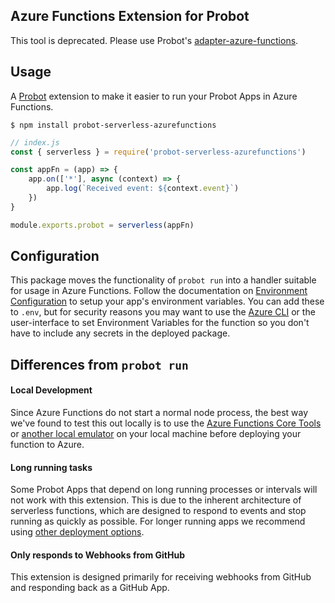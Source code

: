 ## Azure Functions Extension for Probot

This tool is deprecated. Please use Probot's [adapter-azure-functions](https://github.com/probot/adapter-azure-functions).

## Usage

A [Probot](https://github.com/probot/probot) extension to make it
easier to run your Probot Apps in Azure Functions.

```shell
$ npm install probot-serverless-azurefunctions
```

```javascript
// index.js
const { serverless } = require('probot-serverless-azurefunctions')

const appFn = (app) => {
	app.on(['*'], async (context) => {
		app.log(`Received event: ${context.event}`)
	})
}

module.exports.probot = serverless(appFn)
```

## Configuration
This package moves the functionality of `probot run` into a handler suitable for usage in Azure Functions. Follow the documentation on [Environment Configuration](https://probot.github.io/docs/configuration/) to setup your app's environment variables. You can add these to `.env`, but for security reasons you may want to use the [Azure CLI](https://docs.microsoft.com/en-us/cli/azure/?view=azure-cli-latest) or the user-interface to set Environment Variables for the function so you don't have to include any secrets in the deployed package.

## Differences from `probot run`

#### Local Development
Since Azure Functions do not start a normal node process, the best way we've found to test this out locally is to use the [Azure Functions Core Tools](https://docs.microsoft.com/en-us/azure/azure-functions/functions-run-local) or [another local emulator](https://docs.microsoft.com/en-us/azure/azure-functions/functions-develop-local) on your local machine before deploying your function to Azure.

#### Long running tasks
Some Probot Apps that depend on long running processes or intervals will not work with this extension. This is due to the inherent architecture of serverless functions, which are designed to respond to events and stop running as quickly as possible. For longer running apps we recommend using [other deployment options](https://probot.github.io/docs/deployment).

#### Only responds to Webhooks from GitHub
This extension is designed primarily for receiving webhooks from GitHub and responding back as a GitHub App.
